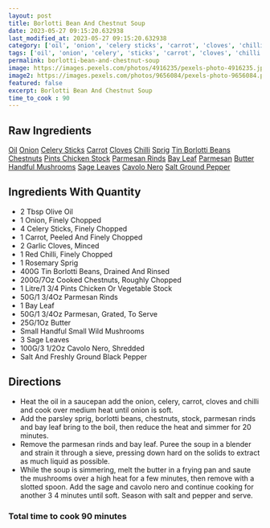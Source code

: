 ```yaml
---
layout: post
title: Borlotti Bean And Chestnut Soup
date: 2023-05-27 09:15:20.632938
last_modified_at: 2023-05-27 09:15:20.632938
category: ['oil', 'onion', 'celery sticks', 'carrot', 'cloves', 'chilli', 'sprig', 'tin borlotti beans', 'chestnuts', 'pints chicken stock', 'Parmesan rinds', 'bay leaf', 'Parmesan', 'butter', 'handful mushrooms', 'sage leaves', 'cavolo nero', 'salt ground pepper']
tags: ['oil', 'onion', 'celery', 'sticks', 'carrot', 'cloves', 'chilli', 'sprig', 'tin', 'borlotti', 'beans', 'chestnuts', 'pints', 'chicken', 'stock', 'Parmesan', 'rinds', 'bay', 'leaf', 'Parmesan', 'butter', 'handful', 'mushrooms', 'sage', 'leaves', 'cavolo', 'nero', 'salt', 'ground', 'pepper']
permalink: borlotti-bean-and-chestnut-soup
image: https://images.pexels.com/photos/4916235/pexels-photo-4916235.jpeg?auto=compress&cs=tinysrgb&h=650&w=940
image2: https://images.pexels.com/photos/9656084/pexels-photo-9656084.png?auto=compress&cs=tinysrgb&h=650&w=940
featured: false
excerpt: Borlotti Bean And Chestnut Soup
time_to_cook : 90
---
```

<h2>Raw Ingredients</h2>
<a href="#" class="badge badge-light">Oil</a> <a href="#" class="badge badge-light">Onion</a> <a href="#" class="badge badge-light">Celery Sticks</a> <a href="#" class="badge badge-light">Carrot</a> <a href="#" class="badge badge-light">Cloves</a> <a href="#" class="badge badge-light">Chilli</a> <a href="#" class="badge badge-light">Sprig</a> <a href="#" class="badge badge-light">Tin Borlotti Beans</a> <a href="#" class="badge badge-light">Chestnuts</a> <a href="#" class="badge badge-light">Pints Chicken Stock</a> <a href="#" class="badge badge-light">Parmesan Rinds</a> <a href="#" class="badge badge-light">Bay Leaf</a> <a href="#" class="badge badge-light">Parmesan</a> <a href="#" class="badge badge-light">Butter</a> <a href="#" class="badge badge-light">Handful Mushrooms</a> <a href="#" class="badge badge-light">Sage Leaves</a> <a href="#" class="badge badge-light">Cavolo Nero</a> <a href="#" class="badge badge-light">Salt Ground Pepper</a> 

<h2>Ingredients With Quantity </h2>
<ul><li>2 Tbsp Olive Oil</li><li>1 Onion, Finely Chopped</li><li>4 Celery Sticks, Finely Chopped</li><li>1 Carrot, Peeled And Finely Chopped</li><li>2 Garlic Cloves, Minced</li><li>1 Red Chilli, Finely Chopped</li><li>1 Rosemary Sprig</li><li>400G Tin Borlotti Beans, Drained And Rinsed</li><li>200G/7Oz Cooked Chestnuts, Roughly Chopped</li><li>1 Litre/1 3/4 Pints Chicken Or Vegetable Stock</li><li>50G/1 3/4Oz Parmesan Rinds</li><li>1 Bay Leaf</li><li>50G/1 3/4Oz Parmesan, Grated, To Serve</li><li>25G/1Oz Butter</li><li>Small Handful Small Wild Mushrooms</li><li>3 Sage Leaves</li><li>100G/3 1/2Oz Cavolo Nero, Shredded</li><li>Salt And Freshly Ground Black Pepper</li></ul>

<h2>Directions</h2>
<ul><li>Heat the oil in a saucepan add the onion, celery, carrot, cloves and chilli and cook over medium heat until onion is soft. </li><li>Add the parsley sprig, borlotti beans, chestnuts, stock, parmesan rinds and bay leaf bring to the boil, then reduce the heat and simmer for 20 minutes. </li><li>Remove the parmesan rinds and bay leaf. Puree the soup in a blender and strain it through a sieve, pressing down hard on the solids to extract as much liquid as possible. </li><li>While the soup is simmering, melt the butter in a frying pan and saute the mushrooms over a high heat for a few minutes, then remove with a slotted spoon. Add the sage and cavolo nero and continue cooking for another 3 4 minutes until soft. Season with salt and pepper and serve. </li></ul>

<h3>Total time to cook 90 minutes</h3>
